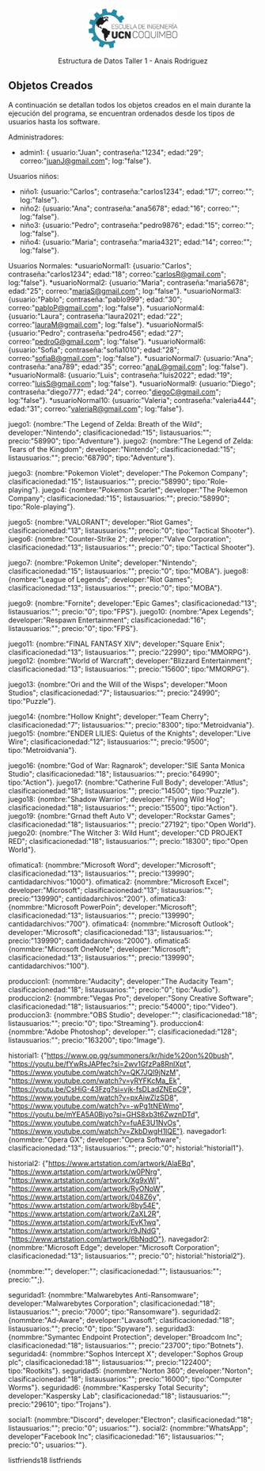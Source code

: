 <!-- PROJECT LOGO -->
<br />
<div align="center">
    <img src="logo.png" alt="Logo" width="180" height="80">
    
  <p align="center">
    Estructura de Datos Taller 1 - Anais Rodriguez
  </p>
</div>

## Objetos Creados

A continuación se detallan todos los objetos creados en el main durante la ejecución del programa, se encuentran ordenados desde los tipos de usuarios hasta los software. 

Administradores:
* admin1: { usuario:"Juan"; contraseña:"1234"; edad:"29"; correo:"juanJ@gmail.com"; log:"false"}.

Usuarios niños:
* niño1: {usuario:"Carlos"; contraseña:"carlos1234"; edad:"17"; correo:""; log:"false"}.
* niño2: {usuario:"Ana"; contraseña:"ana5678"; edad:"16"; correo:""; log:"false"}.
* niño3: {usuario:"Pedro"; contraseña:"pedro9876"; edad:"15"; correo:""; log:"false"}.
* niño4: {usuario:"Maria"; contraseña:"maria4321"; edad:"14"; correo:""; log:"false"}.

Usuarios Normales:
*usuarioNormal1: {usuario:"Carlos"; contraseña:"carlos1234"; edad:"18"; correo:"carlosR@gmail.com"; log:"false"}.
*usuarioNormal2: {usuario:"Maria"; contraseña:"maria5678"; edad:"25"; correo:"mariaS@gmail.com"; log:"false"}.
*usuarioNormal3: {usuario:"Pablo"; contraseña:"pablo999"; edad:"30"; correo:"pabloP@gmail.com"; log:"false"}.
*usuarioNormal4: {usuario:"Laura"; contraseña:"laura2021"; edad:"22"; correo:"lauraM@gmail.com"; log:"false"}.
*usuarioNormal5: {usuario:"Pedro"; contraseña:"pedro456"; edad:"27"; correo:"pedroG@gmail.com"; log:"false"}.
*usuarioNormal6: {usuario:"Sofia"; contraseña:"sofia1010"; edad:"28"; correo:"sofiaB@gmail.com"; log:"false"}.
*usuarioNormal7: {usuario:"Ana"; contraseña:"ana789"; edad:"35"; correo:"anaL@gmail.com"; log:"false"}.
*usuarioNormal8: {usuario:"Luis"; contraseña:"luis2022"; edad:"19"; correo:"luisS@gmail.com"; log:"false"}.
*usuarioNormal9: {usuario:"Diego"; contraseña:"diego777"; edad:"24"; correo:"diegoC@gmail.com"; log:"false"}.
*usuarioNormal10: {usuario:"Valeria"; contraseña:"valeria444"; edad:"31"; correo:"valeriaR@gmail.com"; log:"false"}.

juego1: {nombre:"The Legend of Zelda: Breath of the Wild"; developer:"Nintendo"; clasificacionedad:"15"; listausuarios:""; precio:"58990"; tipo:"Adventure"}.
juego2: {nombre:"The Legend of Zelda: Tears of the Kingdom"; developer:"Nintendo"; clasificacionedad:"15"; listausuarios:""; precio:"68790"; tipo:"Adventure"}.

juego3: {nombre:"Pokemon Violet"; developer:"The Pokemon Company"; clasificacionedad:"15"; listausuarios:""; precio:"58990"; tipo:"Role-playing"}.
juego4: {nombre:"Pokemon Scarlet"; developer:"The Pokemon Company"; clasificacionedad:"15"; listausuarios:""; precio:"58990"; tipo:"Role-playing"}.

juego5: {nombre:"VALORANT"; developer:"Riot Games"; clasificacionedad:"13"; listausuarios:""; precio:"0"; tipo:"Tactical Shooter"}.
juego6: {nombre:"Counter-Strike 2"; developer:"Valve Corporation"; clasificacionedad:"13"; listausuarios:""; precio:"0"; tipo:"Tactical Shooter"}.

juego7: {nombre:"Pokemon Unite"; developer:"Nintendo"; clasificacionedad:"15"; listausuarios:""; precio:"0"; tipo:"MOBA"}.
juego8: {nombre:"League of Legends"; developer:"Riot Games"; clasificacionedad:"13"; listausuarios:""; precio:"0"; tipo:"MOBA"}.

juego9: {nombre:"Fornite"; developer:"Epic Games"; clasificacionedad:"13"; listausuarios:""; precio:"0"; tipo:"FPS"}.
juego10: {nombre:"Apex Legends"; developer:"Respawn Entertainment"; clasificacionedad:"16"; listausuarios:""; precio:"0"; tipo:"FPS"}.

juego11: {nombre:"FINAL FANTASY XIV"; developer:"Square Enix"; clasificacionedad:"13"; listausuarios:""; precio:"22990"; tipo:"MMORPG"}.
juego12: {nombre:"World of Warcraft"; developer:"Blizzard Entertainment"; clasificacionedad:"13"; listausuarios:""; precio:"15600"; tipo:"MMORPG"}.

juego13: {nombre:"Ori and the Will of the Wisps"; developer:"Moon Studios"; clasificacionedad:"7"; listausuarios:""; precio:"24990"; tipo:"Puzzle"}.

juego14: {nombre:"Hollow Knight"; developer:"Team Cherry"; clasificacionedad:"7"; listausuarios:""; precio:"8300"; tipo:"Metroidvania"}.
juego15: {nombre:"ENDER LILIES: Quietus of the Knights"; developer:"Live Wire"; clasificacionedad:"12"; listausuarios:""; precio:"9500"; tipo:"Metroidvania"}.

juego16: {nombre:"God of War: Ragnarok"; developer:"SIE Santa Monica Studio"; clasificacionedad:"18"; listausuarios:""; precio:"64990"; tipo:"Action"}.
juego17: {nombre:"Catherine Full Body"; developer:"Atlus"; clasificacionedad:"18"; listausuarios:""; precio:"14500"; tipo:"Puzzle"}.
juego18: {nombre:"Shadow Warrior"; developer:"Flying Wild Hog"; clasificacionedad:"18"; listausuarios:""; precio:"15500"; tipo:"Action"}.
juego19: {nombre:"Grnad theft Auto V"; developer:"Rockstar Games"; clasificacionedad:"18"; listausuarios:""; precio:"27192"; tipo:"Open World"}.
juego20: {nombre:"The Witcher 3: Wild Hunt"; developer:"CD PROJEKT RED"; clasificacionedad:"18"; listausuarios:""; precio:"18300"; tipo:"Open World"}.

ofimatica1: {nommbre:"Microsoft Word"; developer:"Microsoft"; clasificacionedad:"13"; listausuarios:""; precio:"139990"; cantidadarchivos:"1000"}.
ofimatica2: {nommbre:"Microsoft Excel"; developer:"Microsoft"; clasificacionedad:"13"; listausuarios:""; precio:"139990"; cantidadarchivos:"200"}.
ofimatica3: {nommbre:"Microsoft PowerPoin"; developer:"Microsoft"; clasificacionedad:"13"; listausuarios:""; precio:"139990"; cantidadarchivos:"700"}.
ofimatica4: {nommbre:"Microsoft Outlook"; developer:"Microsoft"; clasificacionedad:"13"; listausuarios:""; precio:"139990"; cantidadarchivos:"2000"}.
ofimatica5: {nommbre:"Microsoft OneNote"; developer:"Microsoft"; clasificacionedad:"13"; listausuarios:""; precio:"139990"; cantidadarchivos:"100"}.

produccion1: {nommbre:"Audacity"; developer:"The Audacity Team"; clasificacionedad:"18"; listausuarios:""; precio:"0"; tipo:"Audio"}.
produccion2: {nommbre:"Vegas Pro"; developer:"Sony Creative Software"; clasificacionedad:"18"; listausuarios:""; precio:"54000"; tipo:"Video"}.
produccion3: {nommbre:"OBS Studio"; developer:""; clasificacionedad:"18"; listausuarios:""; precio:"0"; tipo:"Streaming"}.
produccion4: {nommbre:"Adobe Photoshop"; developer:""; clasificacionedad:"128"; listausuarios:""; precio:"163200"; tipo:"Image"}.

historial1: {"https://www.op.gg/summoners/kr/hide%20on%20bush",
                            "https://youtu.be/fYwRsJAPfec?si=2wv1GfzPa8RnlXpt",
                            "https://www.youtube.com/watch?v=QK7JQl9jNzM",
                            "https://www.youtube.com/watch?v=yRYFKcMa_Ek",
                            "https://youtu.be/CsHiG-43Fzg?si=vjk-fsDLadZNEpC9",
                            "https://www.youtube.com/watch?v=pxAiwZlzSD8",
                            "https://www.youtube.com/watch?v=-wPg1tNEWmo",
                            "https://youtu.be/mYEA5A0Bjyo?si=GHS8xb3t6ZwznDTd",
                            "https://www.youtube.com/watch?v=fuAE3U1NvOs",
                            "https://www.youtube.com/watch?v=ZkbDwgH1lQE"}.
navegador1: {nommbre:"Opera GX"; developer:"Opera Software"; clasificacionedad:"13"; listausuarios:""; precio:"0"; historial:"historial1"}.

historial2: {"https://www.artstation.com/artwork/AlaEBq",
                            "https://www.artstation.com/artwork/w0PNrg",
                            "https://www.artstation.com/artwork/Xg9xWl",
                            "https://www.artstation.com/artwork/RyONoW",
                            "https://www.artstation.com/artwork/048Z6y",
                            "https://www.artstation.com/artwork/8by54E",
                            "https://www.artstation.com/artwork/ZaXL2R",
                            "https://www.artstation.com/artwork/EvK1wq",
                            "https://www.artstation.com/artwork/r9JNdG",
                            "https://www.artstation.com/artwork/6bNqdO"}.
navegador2: {nommbre:"Microsoft Edge"; developer:"Microsoft Corporation"; clasificacionedad:"13"; listausuarios:""; precio:"0"; historial:"historial2"}.

{nommbre:""; developer:""; clasificacionedad:""; listausuarios:""; precio:"";}.

seguridad1: {nommbre:"Malwarebytes Anti-Ransomware"; developer:"Malwarebytes Corporation"; clasificacionedad:"18"; listausuarios:""; precio:"7000"; tipo:"Ransomware"}.
seguridad2: {nommbre:"Ad-Aware"; developer:"Lavasoft"; clasificacionedad:"18"; listausuarios:""; precio:"0"; tipo:"Spyware"}.
seguridad3: {nommbre:"Symantec Endpoint Protection"; developer:"Broadcom Inc"; clasificacionedad:"18"; listausuarios:""; precio:"23700"; tipo:"Botnets"}.
seguridad4: {nommbre:"Sophos Intercept X"; developer:"Sophos Group plc"; clasificacionedad:18""; listausuarios:""; precio:"122400"; tipo:"Rootkits"}.
seguridad5: {nommbre:"Norton 360"; developer:"Norton"; clasificacionedad:"18"; listausuarios:""; precio:"16000"; tipo:"Computer Worms"}.
seguridad6: {nommbre:"Kaspersky Total Security"; developer:"Kaspersky Lab"; clasificacionedad:"18"; listausuarios:""; precio:"29610"; tipo:"Trojans"}.

social1: {nommbre:"Discord"; developer:"Electron"; clasificacionedad:"18"; listausuarios:""; precio:"0"; usuarios:""}.
social2: {nommbre:"WhatsApp"; developer"Facebook Inc"; clasificacionedad:"16"; listausuarios:""; precio:"0"; usuarios:""}.

listfriends18
listfriends

